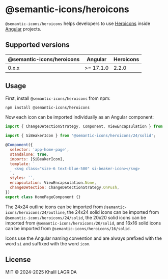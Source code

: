# @semantic-icons/heroicons

`@semantic-icons/heroicons` helps developers to use [Heroicons](https://heroicons.com) inside [Angular](https://angular.dev) projects.

## Supported versions

| @semantic-icons/heroicons | Angular   | Heroicons |
| ------------------------- | --------- | --------- |
| 0.x.x                     | >= 17.1.0 | 2.2.0     |

## Usage

First, install `@semantic-icons/heroicons` from npm:

```sh
npm install @semantic-icons/heroicons
```

Now each icon can be imported individually as an Angular component:

```js
import { ChangeDetectionStrategy, Component, ViewEncapsulation } from '@angular/core';

import { SiBeakerIcon } from '@semantic-icons/heroicons/24/solid';

@Component({
  selector: 'app-home-page',
  standalone: true,
  imports: [SiBeakerIcon],
  template: `
    <svg class="size-6 text-blue-500" si-beaker-icon></svg>
  `,
  styles: ``,
  encapsulation: ViewEncapsulation.None,
  changeDetection: ChangeDetectionStrategy.OnPush,
})
export class HomePageComponent {}
```

The 24x24 outline icons can be imported from `@semantic-icons/heroicons/24/outline`, the 24x24 solid icons can be imported from `@semantic-icons/heroicons/24/solid`, the 20x20 solid icons can be imported from `@semantic-icons/heroicons/20/solid`, and 16x16 solid icons can be imported from `@semantic-icons/heroicons/16/solid`.

Icons use the Angular naming convention and are always prefixed with the word `si` and suffixed with the word `icon`.

## License

MIT © 2024-2025 Khalil LAGRIDA
